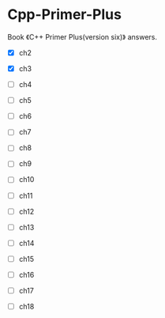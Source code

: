 # Cpp-Primer-Plus
Book 《C++ Primer Plus(version six)》 answers.

* [x]  ch2
* [x]  ch3
* [ ]  ch4
* [ ]  ch5
* [ ]  ch6
* [ ]  ch7
* [ ]  ch8
* [ ]  ch9
* [ ]  ch10
* [ ]  ch11
* [ ]  ch12
* [ ]  ch13
* [ ]  ch14
* [ ]  ch15
* [ ]  ch16
* [ ]  ch17
* [ ]  ch18


